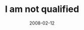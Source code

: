 ---
layout: base.njk
title : 'I am not qualified' 
view_title : 'I am not qualified' 
year : '2008' 
date : '2008-02-12' 
img_file : '/drawing/iamnotqualified.png' 
html_file : 'iamnotqualified' 
next_html : 'iquit.html' 
year_order : '68' 
permalink : "title/{{html_file}}.html"
---
